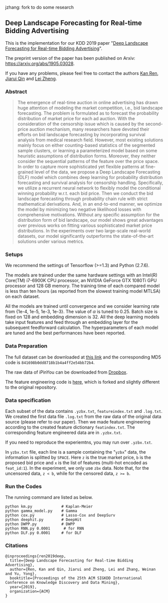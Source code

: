 jzhang: fork to do some research
## Deep Landscape Forecasting for Real-time Bidding Advertising
This is the implementation for our KDD 2019 paper "[Deep Landscape Forecasting for Real-time Bidding Advertising](https://arxiv.org/abs/1905.03028)".

The preprint version of the paper has been published on Arxiv: https://arxiv.org/abs/1905.03028.

If you have any problems, please feel free to contact the authors [Kan Ren](http://saying.ren), [Jiarui Qin](http://apex.sjtu.edu.cn/members/qinjr) and [Lei Zheng](mailto:zhenglei2016@sjtu.edu.cn).

### Abstract
> The emergence of real-time auction in online advertising has drawn huge attention of modeling the market competition, i.e., bid landscape forecasting. The problem is formulated as to forecast the probability distribution of market price for each ad auction. With the consideration of the censorship issue which is caused by the second-price auction mechanism, many researchers have devoted their efforts on bid landscape forecasting by incorporating survival analysis from medical research field. However, most existing solutions mainly focus on either counting-based statistics of the segmented sample clusters, or learning a parameterized model based on some heuristic assumptions of distribution forms. Moreover, they neither consider the sequential patterns of the feature over the price space. In order to capture more sophisticated yet flexible patterns at fine-grained level of the data, we propose a Deep Landscape Forecasting (DLF) model which combines deep learning for probability distribution forecasting and survival analysis for censorship handling. Specifically, we utilize a recurrent neural network to flexibly model the conditional winning probability w.r.t. each bid price. Then we conduct the bid landscape forecasting through probability chain rule with strict mathematical derivations. And, in an end-to-end manner, we optimize the model by minimizing two negative likelihood losses with comprehensive motivations. Without any specific assumption for the distribution form of bid landscape, our model shows great advantages over previous works on fitting various sophisticated market price distributions. In the experiments over two large-scale real-world datasets, our model significantly outperforms the state-of-the-art solutions under various metrics.

### Setups
We recommend the settings of Tensorflow (>=1.3) and Python (2.7.6).

The models are trained under the same hardware settings with an Intel(R) Core(TM) i7-6900K CPU processor, an NVIDIA GeForce GTX 1080Ti GPU processor and 128 GB memory. The training time of each compared model is less than ten hours (as reported from the slowest training model MTLSA) on each dataset.

All the models are trained until convergence and we consider learning rate from {1e-4, 1e-5, 1e-3, 1e-3}. The value of $\alpha$ is tuned to 0.25. Batch size is fixed on 128 and embedding dimension is 32. All the deep learning models take input features and feed through an embedding layer for the subsequent feedforward calculation. The hyperparameters of each model are tuned and the best performances have been reported.

### Data Preparation
The full dataset can be downloaded at [this link](http://bit.ly/2VTMMdm) and the corresponding MD5 code is `841698b0dd8718b1b4a4ff2e54bb72b4`.

The raw data of iPinYou can be downloaded from [Dropbox](https://www.dropbox.com/s/txz0ms0axqf7jrl/ipinyou.contest.dataset.7z?dl=0).

The feature engineering code is [here](https://github.com/rk2900/make-ipinyou-data), which is forked and slightly different to the original repository.

### Data specification
Each subset of the data contains `.yzbx.txt`, `featureindex.txt` and `.log.txt`.
We created the first data file `.log.txt` from the raw data of the original data source (please refer to our paper).
Then we made feature engineering according to the created feature dictionary `featindex.txt`.
The corresponding feature engineered data are in `.yzbx.txt`.

If you need to reproduce the experiemtns, you may run over `.yzbx.txt`.

In `yzbx.txt` file, each line is a sample containing the "`yzbx`" data, the information is splitted by `SPACE`.
Here `z` is the true market price, `b` is the proposed bid price and `x` is the list of features (multi-hot encoded as `feat_id:1`).
In the experiment, we only use `zbx` data.
Note that, for the uncensored data, `z < b`, while for the censored data, `z >= b`.

### Run the Codes
The running command are listed as below.
```
python km.py             # Kaplan-Meier
python gamma_model.py    # Gamma
python cox.py            # Lasso-Cox and DeepSurv
python deephit.py        # DeepHit
python DWPP.py           # DWPP
python RNN.py 0.0001      # for RNN
python DLF.py 0.0001     # for DLF
```

### Citations
```
@inproceedings{ren2019deep,
  title={Deep Landscape Forecasting for Real-time Bidding Advertising},
  author={Ren, Kan and Qin, Jiarui and Zheng, Lei and Zhang, Weinan and Yu, Yong},
  booktitle={Proceedings of the 25th ACM SIGKDD International Conference on Knowledge Discovery and Data Mining},
  year={2019},
  organization={ACM}
}
```
